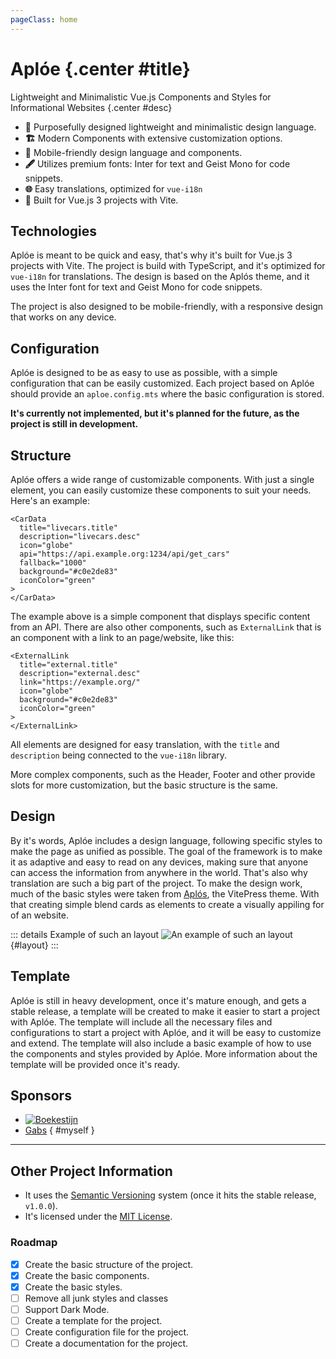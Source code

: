 ```yaml
---
pageClass: home
---
```


# Aplóe {.center #title}

Lightweight and Minimalistic Vue.js Components and Styles for Informational Websites {.center #desc}

<section class="features">

- **🎨** Purposefully designed lightweight and minimalistic design language.
- **🏗️** Modern Components with extensive customization options.
- **📱** Mobile-friendly design language and components.
- **🖋️** Utilizes premium fonts: Inter for text and Geist Mono for code snippets.
- **🌐** Easy translations, optimized for `vue-i18n`
- **🔧** Built for Vue.js 3 projects with Vite.

</section>

## Technologies

Aplóe is meant to be quick and easy, that's why it's built for Vue.js 3 projects with Vite. The project is build with TypeScript, and it's optimized for `vue-i18n` for translations. The design is based on the Aplós theme, and it uses the Inter font for text and Geist Mono for code snippets.

The project is also designed to be mobile-friendly, with a responsive design that works on any device.

## Configuration

Aplóe is designed to be as easy to use as possible, with a simple configuration that can be easily customized. Each project based on Aplóe should provide an `aploe.config.mts` where the basic configuration is stored.

**It's currently not implemented, but it's planned for the future, as the project is still in development.**

## Structure

Aplóe offers a wide range of customizable components. With just a single element, you can easily customize these components to suit your needs. Here's an example:

```vue
<CarData
  title="livecars.title"
  description="livecars.desc"
  icon="globe"
  api="https://api.example.org:1234/api/get_cars"
  fallback="1000"
  background="#c0e2de83"
  iconColor="green"
>
</CarData>
```

The example above is a simple component that displays specific content from an API. There are also other components, such as `ExternalLink` that is an component with a link to an page/website, like this:

```vue
<ExternalLink
  title="external.title"
  description="external.desc"
  link="https://example.org/"
  icon="globe"
  background="#c0e2de83"
  iconColor="green"
>
</ExternalLink>
```

All elements are designed for easy translation, with the `title` and `description` being connected to the `vue-i18n` library.

More complex components, such as the Header, Footer and other provide slots for more customization, but the basic structure is the same.

## Design

By it's words, Aplóe includes a design language, following specific styles to make the page as unified as possible. The goal of the framework is to make it as adaptive and easy to read on any devices, making sure that anyone can access the information from anywhere in the world. That's also why translation are such a big part of the project. To make the design work, much of the basic styles were taken from [Aplós](https://aplos.gxbs.me), the VitePress theme. With that creating simple blend cards as elements to create a visually appiling for of an website.

::: details Example of such an layout
![An example of such an layout](/LayoutExample.png) {#layout}
:::

## Template

Aplóe is still in heavy development, once it's mature enough, and gets a stable release, a template will be created to make it easier to start a project with Aplóe. The template will include all the necessary files and configurations to start a project with Aplóe, and it will be easy to customize and extend. The template will also include a basic example of how to use the components and styles provided by Aplóe. More information about the template will be provided once it's ready.

## Sponsors

<section class="usedby">

- [![Boekestijn](https://soferii.md/images/boekestijn-transport.svg#no-border#static)](https://boekestijn.md)
- [Gabs](https://gxbs.me/) { #myself }

</section>

---

## Other Project Information

- It uses the [Semantic Versioning](https://semver.org/) system (once it hits the stable release, `v1.0.0`).
- It's licensed under the [MIT License](https://opensource.org/licenses/MIT).

### Roadmap

- [x] Create the basic structure of the project.
- [x] Create the basic components.
- [x] Create the basic styles.
- [ ] Remove all junk styles and classes
- [ ] Support Dark Mode.
- [ ] Create a template for the project.
- [ ] Create configuration file for the project.
- [ ] Create a documentation for the project.

